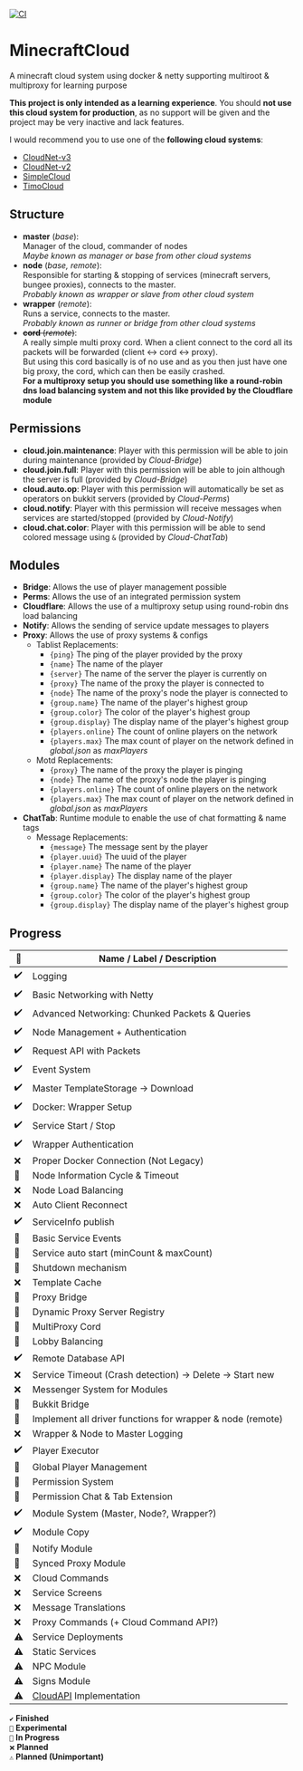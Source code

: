 [![CI](https://github.com/anweisen/MinecraftCloud/actions/workflows/ci.yml/badge.svg)](https://github.com/anweisen/MinecraftCloud/actions/workflows/ci.yml)

# MinecraftCloud
A minecraft cloud system using docker & netty supporting multiroot & multiproxy for learning purpose

**This project is only intended as a learning experience**.
You should **not use this cloud system for production**, as no support will be given and the project may be very inactive and lack features.

I would recommend you to use one of the **following cloud systems**:
- [CloudNet-v3](https://github.com/CloudNetService/CloudNet-v3)
- [CloudNet-v2](https://github.com/CloudNetService/CloudNet)
- [SimpleCloud](https://github.com/theSimpleCloud/SimpleCloud)
- [TimoCloud](https://github.com/TimoCloud/TimoCloud)

## Structure

- **master** (*base*): <br>
  Manager of the cloud, commander of nodes <br>
  *Maybe known as manager or base from other cloud systems*
- **node** (*base, remote*): <br>
  Responsible for starting & stopping of services (minecraft servers, bungee proxies), connects to the master. <br>
  *Probably known as wrapper or slave from other cloud system*
- **wrapper** (*remote*): <br>
  Runs a service, connects to the master. <br>
  *Probably known as runner or bridge from other cloud systems*
- ~~**cord** (*remote*)~~: <br>
  A really simple multi proxy cord. When a client connect to the cord all its packets will be forwarded (client <-> cord <-> proxy). <br>
  But using this cord basically is of no use and as you then just have one big proxy, the cord, which can then be easily crashed. <br>
  **For a multiproxy setup you should use something like a round-robin dns load balancing system and not this like provided by the Cloudflare module**

## Permissions

- **cloud.join.maintenance**: Player with this permission will be able to join during maintenance (provided by *Cloud-Bridge*)
- **cloud.join.full**: Player with this permission will be able to join although the server is full (provided by *Cloud-Bridge*)
- **cloud.auto.op**: Player with this permission will automatically be set as operators on bukkit servers (provided by *Cloud-Perms*)
- **cloud.notify**: Player with this permission will receive messages when services are started/stopped (provided by *Cloud-Notify*)
- **cloud.chat.color**: Player with this permission will be able to send colored message using ``&`` (provided by *Cloud-ChatTab*)

## Modules

- **Bridge**: Allows the use of player management possible <br>
- **Perms**: Allows the use of an integrated permission system <br>
- **Cloudflare**: Allows the use of a multiproxy setup using round-robin dns load balancing <br>
- **Notify**: Allows the sending of service update messages to players <br>
- **Proxy**: Allows the use of proxy systems & configs <br>
  - Tablist Replacements:
    - ``{ping}`` The ping of the player provided by the proxy
    - ``{name}`` The name of the player
    - ``{server}`` The name of the server the player is currently on
    - ``{proxy}`` The name of the proxy the player is connected to
    - ``{node}`` The name of the proxy's node the player is connected to
    - ``{group.name}`` The name of the player's highest group
    - ``{group.color}`` The color of the player's highest group
    - ``{group.display}`` The display name of the player's highest group
    - ``{players.online}`` The count of online players on the network
    - ``{players.max}`` The max count of player on the network defined in *global.json* as *maxPlayers*
  - Motd Replacements:
    - ``{proxy}`` The name of the proxy the player is pinging
    - ``{node}`` The name of the proxy's node the player is pinging
    - ``{players.online}`` The count of online players on the network
    - ``{players.max}`` The max count of player on the network defined in *global.json* as *maxPlayers*
- **ChatTab**: Runtime module to enable the use of chat formatting & name tags
  - Message Replacements:
    - ``{message}`` The message sent by the player
    - ``{player.uuid}`` The uuid of the player
    - ``{player.name}`` The name of the player
    - ``{player.display}`` The display name of the player
    - ``{group.name}`` The name of the player's highest group
    - ``{group.color}`` The color of the player's highest group
    - ``{group.display}`` The display name of the player's highest group

## Progress

 📁 | Name / Label / Description
--- | --------------------------
✔️ | Logging
✔️ | Basic Networking with Netty
✔️ | Advanced Networking: Chunked Packets & Queries
✔️ | Node Management + Authentication
✔️ | Request API with Packets
✔️ | Event System
✔️ | Master TemplateStorage -> Download
✔️ | Docker: Wrapper Setup
✔️ | Service Start / Stop
✔️ | Wrapper Authentication
❌ | Proper Docker Connection (Not Legacy)
🚧 | Node Information Cycle & Timeout
❌ | Node Load Balancing
❌ | Auto Client Reconnect
✔️ | ServiceInfo publish
🚧 | Basic Service Events
🚧 | Service auto start (minCount & maxCount)
🧪 | Shutdown mechanism
❌ | Template Cache
🚧 | Proxy Bridge
🧪 | Dynamic Proxy Server Registry
🚧 | MultiProxy Cord
🧪 | Lobby Balancing
✔️ | Remote Database API
❌ | Service Timeout (Crash detection) -> Delete -> Start new
❌ | Messenger System for Modules
🚧 | Bukkit Bridge
🚧 | Implement all driver functions for wrapper & node (remote)
❌ | Wrapper & Node to Master Logging
✔️ | Player Executor
🧪 | Global Player Management
🧪 | Permission System
🚧 | Permission Chat & Tab Extension
✔️ | Module System (Master, Node?, Wrapper?)
✔️ | Module Copy
🚧 | Notify Module
🚧 | Synced Proxy Module
❌ | Cloud Commands
❌ | Service Screens
❌ | Message Translations
❌ | Proxy Commands (+ Cloud Command API?)
⚠️ | Service Deployments
⚠️ | Static Services
⚠️ | NPC Module
⚠️ | Signs Module
⚠️ | [CloudAPI](https://github.com/anweisen/CloudAPI) Implementation

``✔️`` **Finished** <br>
``🧪`` **Experimental** <br>
``🚧`` **In Progress** <br>
``❌`` **Planned** <br>
``⚠️`` **Planned (Unimportant)**
